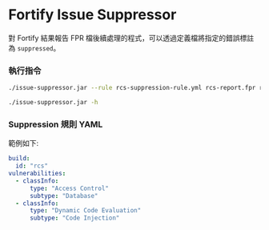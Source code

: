 Fortify Issue Suppressor
========================

對 Fortify 結果報告 FPR 檔後續處理的程式，可以透過定義檔將指定的錯誤標註為 `suppressed`。

### 執行指令

```bash
./issue-suppressor.jar --rule rcs-suppression-rule.yml rcs-report.fpr rcs-report-suppressed.fpr
```

```bash
./issue-suppressor.jar -h

```

### Suppression 規則 YAML

範例如下:

```yaml
build:
  id: "rcs"
vulnerabilities:
  - classInfo:
      type: "Access Control"
      subtype: "Database"
  - classInfo:
      type: "Dynamic Code Evaluation"
      subtype: "Code Injection"

```
